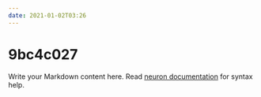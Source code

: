 ```yaml
---
date: 2021-01-02T03:26
---
```


# 9bc4c027

Write your Markdown content here. Read [neuron documentation](https://neuron.zettel.page/2011404.html) for syntax help.

